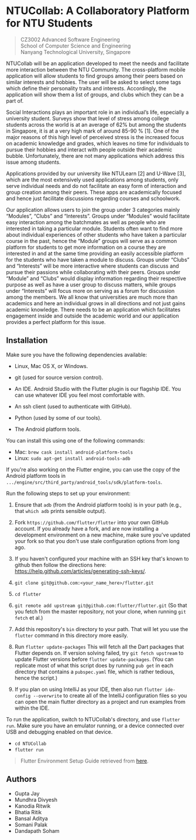 # NTUCollab: A Collaboratory Platform for NTU Students
> CZ3002 Advanced Software Engineering \
> School of Computer Science and Engineering \
> Nanyang Technological University, Singapore

NTUCollab will be an application developed to meet the needs and facilitate more interaction between the NTU Community. The cross-platform mobile application will allow students to find groups among their peers based on similar interests and hobbies. The user will be asked to select some tags which define their personality traits and interests. Accordingly, the application will show them a list of groups, and clubs which they can be a part of.  

Social Interactions plays an important role in an individual’s life, especially a university student. Surveys show that level of stress among college students across the world is at an average of 62% but among the students in Singapore, it is at a very high mark of around 85-90 % [1]. One of the major reasons of this high level of perceived stress is the increased focus on academic knowledge and grades, which leaves no time for individuals to pursue their hobbies and interact with people outside their academic bubble. Unfortunately, there are not many applications which address this issue among students.  

Applications provided by our university like NTULearn [2] and U-Wave [3], which are the most extensively used applications among students, only serve individual needs and do not facilitate an easy form of interaction and group creation among their peers. These apps are academically focused and hence just facilitate discussions regarding courses and schoolwork.  

Our application allows users to join the group under 3 categories mainly “Modules”, “Clubs” and “Interests”. Groups under “Modules” would facilitate easy interaction among the batchmates as well as people who are interested in taking a particular module. Students often want to find more about individual experiences of other students who have taken a particular course in the past, hence the “Module” groups will serve as a common platform for students to get more information on a course they are interested in and at the same time providing an easily accessible platform for the students who have taken a module to discuss. Groups under “Clubs” and “Interests” will be more interactive where students can discuss and pursue their passions while collaborating with their peers. Groups under “Module” and “Clubs” would display information regarding their respective purpose as well as have a user group to discuss matters, while groups under “Interests” will focus more on serving as a forum for discussion among the members. We all know that universities are much more than academics and here an individual grows in all directions and not just gains academic knowledge. There needs to be an application which facilitates engagement inside and outside the academic world and our application provides a perfect platform for this issue.  

## Installation

Make sure you have the following dependencies available:

* Linux, Mac OS X, or Windows.

* git (used for source version control).

* An IDE. Android Studio with the Flutter plugin is our flagship IDE. You can use whatever IDE you feel most comfortable with.

* An ssh client (used to authenticate with GitHub).

* Python (used by some of our tools).

* The Android platform tools.

You can install this using one of the following commands:

* Mac: `brew cask install android-platform-tools`
* Linux: `sudo apt-get install android-tools-adb`

If you're also working on the Flutter engine, you can use the copy of the Android platform tools in `.../engine/src/third_party/android_tools/sdk/platform-tools`.

Run the following steps to set up your environment:

1. Ensure that `adb` (from the Android platform tools) is in your path (e.g., that `which adb` prints sensible output).

2. Fork `https://github.com/flutter/flutter` into your own GitHub account. If you already have a fork, and are now installing a development environment on a new machine, make sure you've updated your fork so that you don't use stale configuration options from long ago.

3. If you haven't configured your machine with an SSH key that's known to github then follow the directions here: https://help.github.com/articles/generating-ssh-keys/.

4. `git clone git@github.com:<your_name_here>/flutter.git`

5. `cd flutter`

6. `git remote add upstream git@github.com:flutter/flutter.git` (So that you fetch from the master repository, not your clone, when running `git fetch` et al.)

7. Add this repository's `bin` directory to your path. That will let you use the `flutter` command in this directory more easily.

8. Run `flutter update-packages` This will fetch all the Dart packages that Flutter depends on. If version solving failed, try `git fetch upstream` to update Flutter versions before `flutter update-packages`. (You can replicate most of what this script does by running `pub get` in each directory that contains a `pubspec.yaml` file, which is rather tedious, hence the script.)

9. If you plan on using IntelliJ as your IDE, then also run `flutter ide-config --overwrite` to create all of the IntelliJ configuration files so you can open the main flutter directory as a project and run examples from within the IDE.

To run the application, switch to NTUCollab's directory, and use `flutter run`. Make sure you have an emulator running, or a device connected over USB and debugging enabled on that device.

* `cd NTUCollab`
* `flutter run`

> Flutter Environment Setup Guide retrieved from [here](https://github.com/flutter/flutter/wiki/Setting-up-the-Framework-development-environment).


## Authors

* Gupta Jay
* Mundhra Divyesh
* Kanodia Ritwik
* Bhatia Ritik
* Bansal Aditya
* Somani Palak
* Dandapath Soham
